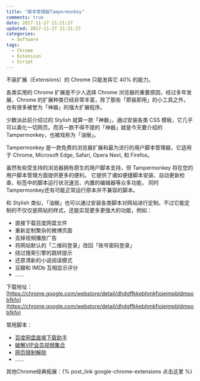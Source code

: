 ```yaml
---
title: "脚本管理器Tampermonkey"
comments: true
date: 2017-11-27 21:21:27
updated: 2017-11-27 21:21:27
categories:
  - Software
tags:
  - Chrome
  - Extension
  - Script
---
```


不装扩展（Extensions）的 Chrome 只能发挥它 40% 的能力。

各类实用的 Chrome 扩展是不少人选择 Chrome 浏览器的重要原因，经过多年发展，Chrome 的扩展种类已经非常丰富，除了那些「即装即用」的小工具之外，也有很多被誉为「神器」的强大扩展程序。

少数派此前介绍过的 Stylish 就算一款「神器」，通过安装各类 CSS 模板，它几乎可以美化一切网页。而另一款不得不提的「神器」就是今天要介绍的 Tampermonkey，也被戏称为「油猴」。

<!--more-->

Tampermonkey 是一款免费的浏览器扩展和最为流行的用户脚本管理器，它适用于 Chrome, Microsoft Edge, Safari, Opera Next, 和 Firefox。 

虽然有些受支持的浏览器拥有原生的用户脚本支持，但 Tampermonkey 将在您的用户脚本管理方面提供更多的便利。 它提供了诸如便捷脚本安装、自动更新检查、标签中的脚本运行状况速览、内置的编辑器等众多功能， 同时Tampermonkey还有可能正常运行原本并不兼容的脚本。 

和 Stylish 类似，「油猴」也可以通过安装各类脚本对网站进行定制。不过它能定制的不仅仅是网站的样式，还能实现更多更强大的功能，例如：
* 直接下载百度网盘文件
* 重新定制繁杂的微博页面
* 去掉视频播放广告
* 将网站默认的「二维码登录」改回「账号密码登录」
* 绕过搜索引擎的跳转提示
* 还原清新的小说阅读模式
* 豆瓣和 IMDb 互相显示评分
* ……


下载地址：
[https://chrome.google.com/webstore/detail/dhdgffkkebhmkfjojejmpbldmpobfkfo](https://chrome.google.com/webstore/detail/dhdgffkkebhmkfjojejmpbldmpobfkfo)

常用脚本：
* [百度网盘直接下载助手](https://greasyfork.org/zh-CN/scripts/23635-%E7%99%BE%E5%BA%A6%E7%BD%91%E7%9B%98%E7%9B%B4%E6%8E%A5%E4%B8%8B%E8%BD%BD%E5%8A%A9%E6%89%8B)
* [破解VIP会员视频集合](https://greasyfork.org/zh-CN/scripts/27530-%E7%A0%B4%E8%A7%A3vip%E4%BC%9A%E5%91%98%E8%A7%86%E9%A2%91%E9%9B%86%E5%90%88)
* [网页限制解除](https://greasyfork.org/zh-CN/scripts/14146-%E7%BD%91%E9%A1%B5%E9%99%90%E5%88%B6%E8%A7%A3%E9%99%A4)
* ……

其他Chrome经典拓展：{% post_link google-chrome-extensions 点击这里 %}